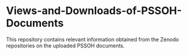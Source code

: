 # Views-and-Downloads-of-PSSOH-Documents
This repository contains relevant information obtained from the Zenodo repositories on the uploaded PSSOH documents.
